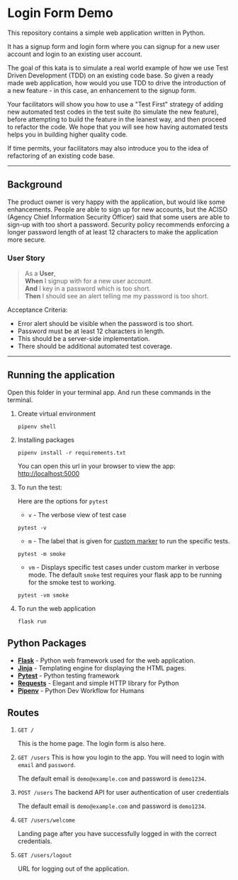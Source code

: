 # Login Form Demo

This repository contains a simple web application written in Python.

It has a signup form and login form where you can signup for a new user account and login to an existing user account.

The goal of this kata is to simulate a real world example of how we use Test Driven Development (TDD) on an existing code base. So given a ready made web application, how would you use TDD to drive the introduction of a new feature - in this case, an enhancement to the signup form.

Your facilitators will show you how to use a "Test First" strategy of adding new automated test codes in the test suite (to simulate the new feature), before attempting to build the feature in the leanest way, and then proceed to refactor the code. We hope that you will see how having automated tests helps you in building higher quality code.

If time permits, your facilitators may also introduce you to the idea of refactoring of an existing code base.

---

## Background

The product owner is very happy with the application, but would like some enhancements. People are able to sign up for new accounts, but the ACISO (Agency Chief Information Security Officer) said that some users are able to sign-up with too short a password. Security policy recommends enforcing a longer password length of at least 12 characters to make the application more secure.

### User Story

> As a **User**, <br>
**When** I signup with for a new user account.<br>
**And** I key in a password which is too short.<br>
**Then** I should see an alert telling me my password is too short.

Acceptance Criteria:

- Error alert should be visible when the password is too short.
- Password must be at least 12 characters in length.
- This should be a server-side implementation.
- There should be additional automated test coverage.

---

## Running the application

Open this folder in your terminal app. And run these commands in the terminal.

1. Create virtual environment 

    ```
    pipenv shell
    ```

2. Installing packages

    ```
    pipenv install -r requirements.txt
    ```
    
    You can open this url in your browser to view the app: <http://localhost:5000>
    
3. To run the test:
    
    Here are the options for `pytest`
    * `v` - The verbose view of test case
    ```
    pytest -v
    ```
    
    * `m` - The label that is given for [custom marker](https://docs.pytest.org/en/stable/example/markers.html) to 
    run the specific tests. 

    ```
    pytest -m smoke
    ```

    * `vm` - Displays specific test cases under custom marker in verbose mode. The default `smoke` test requires your 
    flask app to be running for the smoke test to working. 

    ```
    pytest -vm smoke
    ```
   
4. To run the web application
   ```
   flask run
   ```   

## Python Packages

- **[Flask](https://flask.palletsprojects.com/en/1.1.x/)** - Python web framework used for the web application.
- **[Jinja](https://flask.palletsprojects.com/en/1.1.x/templating/)** - Templating engine for displaying the HTML pages.
- **[Pytest](https://docs.pytest.org/en/stable/)** - Python testing framework
- **[Requests](https://requests.readthedocs.io/en/master/)** - Elegant and simple HTTP library for Python
- **[Pipenv](https://pipenv.pypa.io/en/latest/#install-pipenv-today)** - Python Dev Workflow for Humans

## Routes

1. `GET /`

    This is the home page. The login form is also here.

2. `GET /users`
    This is how you login to the app. You will need to login with `email` and `password`.

    The default email is `demo@example.com` and password is `demo1234`.

2. `POST /users` 
    The backend API for user authentication of user credentials 

    The default email is `demo@example.com` and password is `demo1234`.

3. `GET /users/welcome`

    Landing page after you have successfully logged in with the correct credentials.

4. `GET /users/logout`

    URL for logging out of the application.